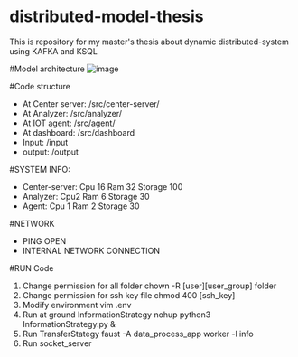 # distributed-model-thesis
This is repository for my master's thesis about dynamic distributed-system using KAFKA and KSQL


#Model architecture
![image](https://user-images.githubusercontent.com/22879863/167240912-98ee3fa9-5e60-49ab-8d0d-ee53a5035379.png)


#Code structure
- At Center server: /src/center-server/
- At Analyzer: /src/analyzer/
- At IOT agent: /src/agent/
- At dashboard: /src/dashboard
- Input: /input
- output: /output

#SYSTEM INFO:
- Center-server:
Cpu 16
Ram 32
Storage 100
- Analyzer:
Cpu2
Ram 6
Storage 30
- Agent:
Cpu 1
Ram 2
Storage 30

#NETWORK
- PING OPEN
- INTERNAL NETWORK CONNECTION



#RUN Code
1. Change permission for all folder
chown -R [user][user_group] folder
2. Change permission for ssh key file
chmod 400 [ssh_key]
3. Modify environment
vim .env
4. Run at ground InformationStrategy
nohup python3 InformationStrategy.py &
5. Run TransferStategy
faust -A data_process_app worker -l info
6. Run socket_server
